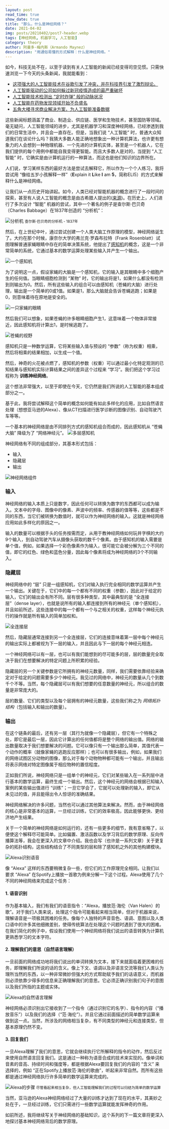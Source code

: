 ```yaml
---
layout: post
read_time: true
show_date: true
title: "那么，什么是神经网络？"
date: 2021-04-02
img: posts/20210402/post7-header.webp
tags: [神经网络, 机器学习, 人工智能]
category: theory
author: 阿曼多·梅内斯（Armando Maynez）
description: "用通俗易懂的方式解释：什么是神经网络。"
---
```

如今，科技无处不在，以至于读到有关人工智能的新闻已经变得司空见惯。只需快速浏览一下今天的头条新闻，我就能看到：
- [这项强大的人工智能技术在谷歌引发了冲突，并在科技界引发了激烈辩论。](https://www.morningbrew.com/emerging-tech/stories/2021/03/29/one-biggest-advancements-ai-also-sparked-fierce-debate-heres?utm_source=morning_brew)
- [人工智能驱动的公司如何躲过新冠疫情造成的最严重破坏](https://fortune.com/2021/04/02/ai-forecasting-supply-chain-factories-caterpillar-agco/)
- [人工智能技术检测出 “定时炸弹” 般的动脉状况](https://www.mobihealthnews.com/news/emea/ai-technology-detects-ticking-time-bomb-arteries)
- [人工智能在药物发现领域开始不负盛名](https://www.genengnews.com/insights/ai-in-drug-discovery-starts-to-live-up-to-the-hype/)
- [五角大楼寻求商业解决方案，为人工智能准备数据](https://www.c4isrnet.com/artificial-intelligence/2021/04/02/pentagon-seeks-commercial-solutions-to-get-its-data-ready-for-ai/)

这些新闻标题涵盖了商业、制造业、供应链、医学和生物技术，甚至国防等领域。毫无疑问，人工智能领域的进步，尤其是机器学习和深度神经网络，已经渗透到我们的日常生活中，并且会一直存在。但是，当我们说 “人工智能” 时，普通大众知道我们在谈论什么吗？我猜大多数人能正确地想象出一种计算机算法，也许更有想象力的人会想到一种物理机器、一个先进的计算机实体，甚至是一个机器人，它在我们提供的每个用例中都能自我变得更智能。而且大多数人是对的，当提到 “人工智能” 时，它确实是由计算机运行的一种算法，而这也是他们知识的边界所在。

人们说，学习某样东西的最好方法是尝试去解释它，所以作为一个个人练习，我将尝试用 “像给五岁小孩解释一样”（**E**xplain it **L**ike **I** am **5**，简称ELI5）的方式来解释什么是神经网络。

让我们从一点历史开始讲起。如今，人类已经对智能机器的概念进行了一段时间的探索，甚至有人说人工智能的概念是由古希腊人提出的([来源](https://www.thinkautomation.com/bots-and-ai/a-history-of-automation-the-rise-of-robots-and-ai/))。在历史上，人们进行了多次设计 “智能” 机器的尝试，其中一个著名的例子是查尔斯·巴贝奇（Charles Babbage）在1837年创造的 “分析机”：

![分析机](./assets/img/posts/20210402/post7-analytical-engine.jpg)
<small>查尔斯·巴贝奇的分析机 - 1837年</small>

然后，在上世纪中叶，通过尝试创建一个人类大脑工作原理的模型，神经网络诞生了。大约在那个时候，康奈尔大学的弗兰克·罗森布拉特（Frank Rosenblatt）试图理解普通家蝇眼睛中存在的简单决策系统，他提出了[感知机](./single-neuron-perceptron.html)的概念，这是一个非常简单的系统，它通过基本的数学运算处理某些输入并产生一个输出。

![一个感知机](./assets/img/posts/20210125/Perceptron.png)

为了说明这一点，假设家蝇的大脑是一个感知机，它的输入是其眼睛中多个细胞产生的任何值。当眼睛细胞检测到 “某物” 时，它的输出将是1，如果什么都没有检测到则输出为0。然后，所有这些输入的组合可以由感知机（苍蝇的大脑）进行处理，输出是一个简单的0或1值。如果是1，那么大脑就会告诉苍蝇逃跑；如果是0，则意味着待在原地是安全的。

![一只家蝇的眼睛](./assets/img/posts/20210402/post7-housefly-eye.jpg)

然后我们可以想象，如果苍蝇的许多眼睛细胞产生1，这意味着一个物体非常接近，因此感知机将计算出1，是时候逃跑了。

![苍蝇的视野](./assets/img/posts/20210402/post7-fly-vision.jpg)

感知机只是一种数学运算，它将某些输入值与预设的 “参数”（称为权重）相乘，然后将相乘的结果相加，以生成一个值。

然后，神奇的火花被点燃了，感知机的参数（权重）可以通过最小化特定观测的已知结果与感知机实际计算结果之间的差异这个过程来 “学习”。我们把这个学习过程称为 **训练神经网络**。

<tweet>这个想法非常强大，以至于即使在今天，它仍然是我们所说的人工智能的基本组成部分之一。</tweet>

基于此，我将尝试解释这个简单的概念如何能有如此多样化的应用，比如自然语言处理（想想亚马逊的Alexa）、像从CT扫描进行医学诊断的图像识别、自动驾驶汽车等等。

一个基本的神经网络是由不同排列方式的感知机组合而成的，因此感知机从 “苍蝇大脑” 降级为了 “网络神经元”。
![多层感知机](./assets/img/posts/20210402/post7-multilayer-perceptron.png)

神经网络有不同的组成部分，其基本形式包括：
- 输入
- 隐藏层
- 输出

![神经网络组件](./assets/img/posts/20210228/nnet_flow.gif)

### 输入

神经网络的输入本质上只是数字，因此任何可以转换为数字的东西都可以成为输入。文本中的字母、图像中的像素、声波中的频率、传感器的值等等，这些都是不同的东西，当它们被转换为数值时，就可以作为神经网络的输入。这就是神经网络应用如此多样化的原因之一。

输入的数量可以根据手头的任务按需而定，从用于教神经网络如何玩井字棋的大约9个输入，到自动驾驶汽车从摄像头获取的数千个像素。由于感知机的输入需要是单个值，例如，如果选择一个彩色像素作为输入，很可能它会被分解为三个不同的值，即它的红色、绿色和蓝色分量，因此每个像素将成为神经网络的3个不同输入。

### 隐藏层

神经网络中的 “层” 只是一组感知机，它们对输入执行完全相同的数学运算并产生一个输出。关键在于，它们中的每一个都有不同的权重（参数），因此对于给定的输入，它们的输出会有所不同。层有很多种类型，其中最典型的是 “全连接层”（dense layer），也就是说所有的输入都连接到所有的神经元（单个感知机），并且如前所述，这些连接中的每一个都有一个与之相关的权重，这样每个神经元执行的操作就是所有输入的简单加权和。

![全连接层](./assets/img/posts/20210402/post7-dense-layers.png)

然后，隐藏层通常连接到另一个全连接层，它们的连接意味着第一层中每个神经元的输出实际上都被视为下一层的输入，并且因此与下一层的每个神经元相连。

一个神经网络可以有一层，也可以有我们能想到的尽可能多的层，层的数量完全取决于我们在想要解决的特定问题上所积累的经验。

隐藏层的另一个关键参数是它所拥有的神经元数量，同样，我们需要依靠经验来确定对于给定的问题需要多少个神经元。我见过的网络中，神经元的数量从几个到数千个不等。当然，每个隐藏层可以有我们想要的任意数量的神经元，所以组合的数量是非常庞大的。

层的数量、它们的类型以及每个层拥有的神经元数量，这些我们称之为 *网络拓扑结构*（包括输入和输出的数量）。

### 输出

在这个链条的最后，还有另一层（其行为就像一个隐藏层），但它有一个特殊之处，即它是最后一层，因此它计算出的任何值都将是整个网络的输出值。网络的输出数量取决于我们想要解决的问题。它可以像只有一个输出那么简单，其值代表一个动作的概率（就像家蝇的逃跑反应那样）；也可以有很多输出，例如，如果我们的网络试图区分动物的图像，那么对于每个动物物种都可能有一个输出，并且输出将表示网络对特定图像属于相应物种的置信程度。

正如我们所说，神经网络只是一组单个的神经元，它们对某些输入在一系列层中进行基本的数学运算，最终生成一个输出。然后，这个神经元的网络会根据已知输入案例的某些输出值进行 “训练”；一旦它学会了，它就可以处理新的输入，即它从未见过的值，并且能得出令人惊讶的准确结果。

神经网络解决的许多问题，当然也可以通过其他算法来解决。然而，由于神经网络的核心是非常基本的运算，一旦经过训练，它们的效率极高，因此能够更快、更经济地产生结果。

关于一个简单的神经网络是如何运行的，还有一些更多的细节，我有意省略了，以便使这个解释尽可能简单。比如偏置、激活函数以及学习背后的数学原理、反向传播算法等，我会在更深入的文章中介绍。我也会写（也许是一系列文章）关于更复杂的拓扑结构，这些结构结合了不同类型的层和除了感知机之外的其他构建模块。

![Alexa识别语音](./assets/img/posts/20210402/post7-alexa.png)

像 “Alexa” 这样的东西要稍微复杂一些，但它们的工作原理完全相同。让我们以要求 “Alexa” 在Spotify上播放一首歌为例来分解一下这个过程。Alexa使用了几个不同的神经网络来完成这个任务：

#### 1. 语音识别

作为基本输入，我们有我们的语音指令：“Alexa，播放范·海伦（Van Halen）的歌”。对于我们人类来说，处理这个指令可能看起来相当简单，但对于机器来说，理解语音是一项极其困难的任务。像每个人独特的声音音色、语调、意图以及人类口语中的许多其他细微差别，使得传统算法在处理这个问题时遇到了很大的困难。在我们简化的例子中，假设我们使用一个神经网络将我们说出的语音转换为计算机更熟悉学习的文本字符。

#### 2. 理解我们的意思（自然语言理解）

一旦前面的网络成功地将我们说出的单词转换为文本，接下来就面临着更困难的任务，即理解我们所说的话的含义。像上下文、语调以及非语言交流等我们人类认为理所当然的东西，以一种非常微妙但强大的方式帮助赋予我们的话语意义，而机器则必须依靠少得多的信息来正确理解我们的意思。它必须正确识别我们句子的意图以及我们所指的主题或实体。

![Alexa的自然语言理解](./assets/img/posts/20210402/post7-alexa-natural-lang.png)

神经网络必须识别出它接收到了一个指令（通过识别它的名字）、指令的内容（“播放音乐”）以及我们的选择（“范·海伦”）。并且它通过前面描述的简单数学运算来做到这一点。当然，所涉及的网络相当复杂，有不同类型的神经元和连接类型，但基本原理仍然不变。

#### 3. 回复我们

一旦Alexa理解了我们的意思，它就会继续执行它所解释的指令的动作，然后反过来使用自然语言回复我们。这是通过一种称为语音合成的技术来实现的。像单词和音素的音高、持续时间和强度等，都是根据Alexa要回复我们的内容的 “含义” 来选择的，例如 “正在Spotify上播放范·海伦的歌曲”，听起来非常自然。而所有这些都是通过神经网络执行许多简单的数学运算来完成的。

![Alexa的步骤](./assets/img/posts/20210402/post7-alexa-steps.png)
<small>尽管看起来相当复杂，但人工智能理解我们的过程可以归结为简单的数学运算</small>

当然，亚马逊的Alexa神经网络经过了大量的训练才达到了现在的水平，其美妙之处在于，一旦经过训练，它们只需进行一些数学运算就能发挥神奇的作用。

如前所述，我将继续写关于神经网络的基础知识，这个系列的下一篇文章将更深入地探讨基本神经网络背后的数学原理。 